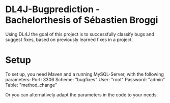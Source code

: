 # DL4J-Bugprediction - Bachelorthesis of Sébastien Broggi
Using DL4J the goal of this project is to successfully classify bugs and suggest fixes, based on previously learned fixes in a project.

# Setup
To set up, you need Maven and a running MySQL-Server, with the following parameters:
 Port:      3306
 Scheme:    "bugfixes"
 User:      "root"
 Password:  "admin"
 Table:     "method_change"

 Or you can alternatively adapt the parameters in the code to your needs.
